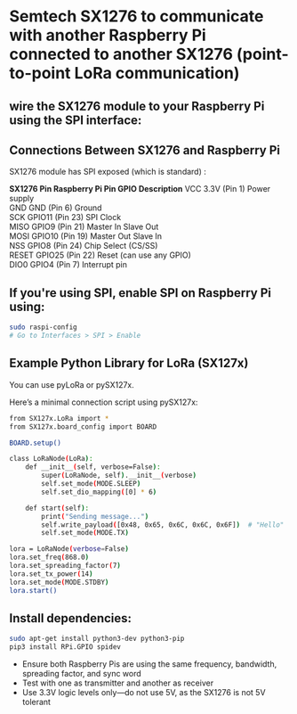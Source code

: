 # Semtech SX1276 to communicate with another Raspberry Pi connected to another SX1276  (point-to-point LoRa communication)

## wire the SX1276 module to your Raspberry Pi using the SPI interface:

## Connections Between SX1276 and Raspberry Pi
SX1276 module has SPI exposed (which is standard) :

**SX1276 Pin                   	Raspberry Pi Pin	             GPIO Description**
VCC                            	3.3V (Pin 1)	                 Power supply  
GND	                            GND (Pin 6)	                     Ground  
SCK                          	GPIO11 (Pin 23)	                 SPI Clock  
MISO	                        GPIO9 (Pin 21)	                 Master In Slave Out  
MOSI	                        GPIO10 (Pin 19)	                 Master Out Slave In  
NSS	                            GPIO8 (Pin 24)	                 Chip Select (CS/SS)  
RESET	                        GPIO25 (Pin 22)	                 Reset (can use any GPIO)  
DIO0	                        GPIO4 (Pin 7)	                 Interrupt pin  



## If you're using SPI, enable SPI on Raspberry Pi using:
```bash
sudo raspi-config
# Go to Interfaces > SPI > Enable
```

## Example Python Library for LoRa (SX127x)
You can use pyLoRa or pySX127x.

Here’s a minimal connection script using pySX127x:

```bash
from SX127x.LoRa import *
from SX127x.board_config import BOARD

BOARD.setup()

class LoRaNode(LoRa):
    def __init__(self, verbose=False):
        super(LoRaNode, self).__init__(verbose)
        self.set_mode(MODE.SLEEP)
        self.set_dio_mapping([0] * 6)

    def start(self):
        print("Sending message...")
        self.write_payload([0x48, 0x65, 0x6C, 0x6C, 0x6F])  # "Hello"
        self.set_mode(MODE.TX)

lora = LoRaNode(verbose=False)
lora.set_freq(868.0)
lora.set_spreading_factor(7)
lora.set_tx_power(14)
lora.set_mode(MODE.STDBY)
lora.start()
```

## Install dependencies:
```bash
sudo apt-get install python3-dev python3-pip
pip3 install RPi.GPIO spidev
```

* Ensure both Raspberry Pis are using the same frequency, bandwidth, spreading factor, and sync word 
* Test with one as transmitter and another as receiver
* Use 3.3V logic levels only—do not use 5V, as the SX1276 is not 5V tolerant

